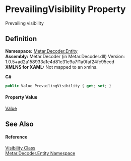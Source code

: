 # PrevailingVisibility Property


Prevailing visibility



## Definition
**Namespace:** <a href="N_Metar_Decoder_Entity.md">Metar.Decoder.Entity</a>  
**Assembly:** Metar.Decoder (in Metar.Decoder.dll) Version: 1.0.5+ad2a158933a1e4d81e31e9a7f1a0faf24fc95eed  
**XMLNS for XAML:** Not mapped to an xmlns.

**C#**
``` C#
public Value PrevailingVisibility { get; set; }
```



#### Property Value
<a href="T_Metar_Decoder_Entity_Value.md">Value</a>

## See Also


#### Reference
<a href="T_Metar_Decoder_Entity_Visibility.md">Visibility Class</a>  
<a href="N_Metar_Decoder_Entity.md">Metar.Decoder.Entity Namespace</a>  
